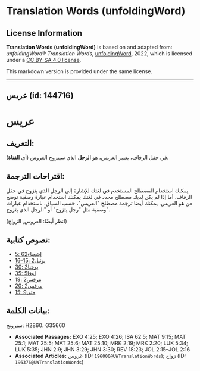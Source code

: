 # Translation Words (unfoldingWord)

## License Information

**Translation Words (unfoldingWord)** is based on and adapted from: _unfoldingWord® Translation Words_, [unfoldingWord](https://unfoldingword.org/utw), 2022, which is licensed under a [CC BY-SA 4.0 license](https://creativecommons.org/licenses/by-sa/4.0/legalcode.en).

This markdown version is provided under the same license.



--------------------------------

## عريس (id: 144716)

عريس
====

التعريف:
--------

في حفل الزفاف، يعتبر العريس، هو **الرجل** الذي سيتزوج العروس (أي **الفتاة**).

اقتراحات الترجمة:
-----------------

يمكنك استخدام المصطلح المستخدم في لغتك للإشارة إلى الرجل الذي يتزوج في حفل الزفاف، أما إذا لم يكن لديك مصطلح محدد في لغتك يمكنك استخدام عبارة وصفية توضح من هو العريس. يمكنك أيضا ترجمة مصطلح "العريس"، حسب السياق، باستخدام عبارات وصفية مثل "رجل يتزوج" أو "الرجل الذي يتزوج".

(انظر أيضًا: العروس, الزواج)

نصوص كتابية:
------------

* [إشعياء62 :5](https://ref.ly/Isa62:5)
* [يوئيل2 :15–16](https://ref.ly/Joel2:15-Joel2:16)
* [يوحنا3 :30](https://ref.ly/John3:30)
* [لوقا5 :35](https://ref.ly/Luke5:35)
* [مرقس2 :19](https://ref.ly/Mark2:19)
* [مرقس2 :20](https://ref.ly/Mark2:20)
* [متى9 :15](https://ref.ly/Matt9:15)

بيانات الكلمة:
--------------

سترونج: H2860، G35660

* **Associated Passages:** EXO 4:25; EXO 4:26; ISA 62:5; MAT 9:15; MAT 25:1; MAT 25:5; MAT 25:6; MAT 25:10; MRK 2:19; MRK 2:20; LUK 5:34; LUK 5:35; JHN 2:9; JHN 3:29; JHN 3:30; REV 18:23; JOL 2:15–JOL 2:16
* **Associated Articles:** عَروس (ID: `196000@UWTranslationWords`); زواج (ID: `196376@UWTranslationWords`)

